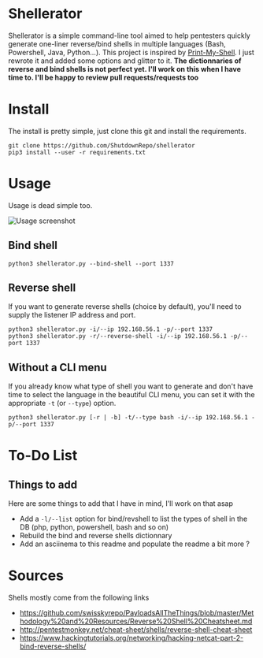# Shellerator
  Shellerator is a simple command-line tool aimed to help pentesters quickly generate one-liner reverse/bind shells in multiple languages (Bash, Powershell, Java, Python...).
  This project is inspired by [Print-My-Shell](https://github.com/sameera-madushan/Print-My-Shell/). I just rewrote it and added some options and glitter to it.
  **The dictionnaries of reverse and bind shells is not perfect yet. I'll work on this when I have time to. I'll be happy to review pull requests/requests too**

# Install
  The install is pretty simple, just clone this git and install the requirements.
  ```
  git clone https://github.com/ShutdownRepo/shellerator
  pip3 install --user -r requirements.txt
  ```

# Usage
  Usage is dead simple too.

  ![Usage screenshot](https://i.imgur.com/iDAZDIB.png)

## Bind shell
  ```
  python3 shellerator.py --bind-shell --port 1337
  ```
## Reverse shell
  If you want to generate reverse shells (choice by default), you'll need to supply the listener IP address and port.
  ```
  python3 shellerator.py -i/--ip 192.168.56.1 -p/--port 1337
  python3 shellerator.py -r/--reverse-shell -i/--ip 192.168.56.1 -p/--port 1337
  ```
## Without a CLI menu
  If you already know what type of shell you want to generate and don't have time to select the language in the beautiful CLI menu, you can set it with the appropriate `-t` (or `--type`) option.
  ```
  python3 shellerator.py [-r | -b] -t/--type bash -i/--ip 192.168.56.1 -p/--port 1337
  ```

# To-Do List
## Things to add
  Here are some things to add that I have in mind, I'll work on that asap
  - Add a `-l/--list` option for bind/revshell to list the types of shell in the DB (php, python, powershell, bash and so on)
  - Rebuild the bind and reverse shells dictionnary
  - Add an asciinema to this readme and populate the readme a bit more ?

# Sources
  Shells mostly come from the following links
  - https://github.com/swisskyrepo/PayloadsAllTheThings/blob/master/Methodology%20and%20Resources/Reverse%20Shell%20Cheatsheet.md
  - http://pentestmonkey.net/cheat-sheet/shells/reverse-shell-cheat-sheet
  - https://www.hackingtutorials.org/networking/hacking-netcat-part-2-bind-reverse-shells/
